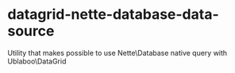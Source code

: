 # datagrid-nette-database-data-source
Utility that makes possible to use Nette\Database native query with Ublaboo\DataGrid
